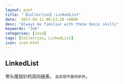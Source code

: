 ```yaml
---
layout: post
title: "【Collection】:LinkedList"
date:  2017-04-11 09:53:20 +0800
desc: "Always be fimiliar with these basic skills"
keywords: "Job"
categories: [Java]
tags: [Collection, LinkedList]
icon: icon-html
---
```

## LinkedList
带头尾指针的双向链表， `此实现不是同步的`，
